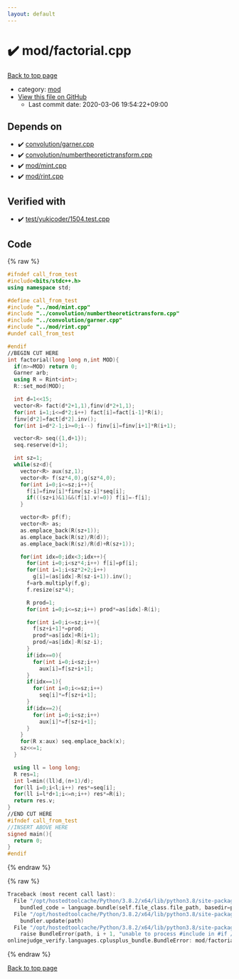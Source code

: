 ```yaml
---
layout: default
---
```


<!-- mathjax config similar to math.stackexchange -->
<script type="text/javascript" async
  src="https://cdnjs.cloudflare.com/ajax/libs/mathjax/2.7.5/MathJax.js?config=TeX-MML-AM_CHTML">
</script>
<script type="text/x-mathjax-config">
  MathJax.Hub.Config({
    TeX: { equationNumbers: { autoNumber: "AMS" }},
    tex2jax: {
      inlineMath: [ ['$','$'] ],
      processEscapes: true
    },
    "HTML-CSS": { matchFontHeight: false },
    displayAlign: "left",
    displayIndent: "2em"
  });
</script>

<script type="text/javascript" src="https://cdnjs.cloudflare.com/ajax/libs/jquery/3.4.1/jquery.min.js"></script>
<script src="https://cdn.jsdelivr.net/npm/jquery-balloon-js@1.1.2/jquery.balloon.min.js" integrity="sha256-ZEYs9VrgAeNuPvs15E39OsyOJaIkXEEt10fzxJ20+2I=" crossorigin="anonymous"></script>
<script type="text/javascript" src="../../assets/js/copy-button.js"></script>
<link rel="stylesheet" href="../../assets/css/copy-button.css" />


# :heavy_check_mark: mod/factorial.cpp

<a href="../../index.html">Back to top page</a>

* category: <a href="../../index.html#ad148a3ca8bd0ef3b48c52454c493ec5">mod</a>
* <a href="{{ site.github.repository_url }}/blob/master/mod/factorial.cpp">View this file on GitHub</a>
    - Last commit date: 2020-03-06 19:54:22+09:00




## Depends on

* :heavy_check_mark: <a href="../convolution/garner.cpp.html">convolution/garner.cpp</a>
* :heavy_check_mark: <a href="../convolution/numbertheoretictransform.cpp.html">convolution/numbertheoretictransform.cpp</a>
* :heavy_check_mark: <a href="mint.cpp.html">mod/mint.cpp</a>
* :heavy_check_mark: <a href="rint.cpp.html">mod/rint.cpp</a>


## Verified with

* :heavy_check_mark: <a href="../../verify/test/yukicoder/1504.test.cpp.html">test/yukicoder/1504.test.cpp</a>


## Code

<a id="unbundled"></a>
{% raw %}
```cpp
#ifndef call_from_test
#include<bits/stdc++.h>
using namespace std;

#define call_from_test
#include "../mod/mint.cpp"
#include "../convolution/numbertheoretictransform.cpp"
#include "../convolution/garner.cpp"
#include "../mod/rint.cpp"
#undef call_from_test

#endif
//BEGIN CUT HERE
int factorial(long long n,int MOD){
  if(n>=MOD) return 0;
  Garner arb;
  using R = Rint<int>;
  R::set_mod(MOD);

  int d=1<<15;
  vector<R> fact(d*2+1,1),finv(d*2+1,1);
  for(int i=1;i<=d*2;i++) fact[i]=fact[i-1]*R(i);
  finv[d*2]=fact[d*2].inv();
  for(int i=d*2-1;i>=0;i--) finv[i]=finv[i+1]*R(i+1);

  vector<R> seq({1,d+1});
  seq.reserve(d+1);

  int sz=1;
  while(sz<d){
    vector<R> aux(sz,1);
    vector<R> f(sz*4,0),g(sz*4,0);
    for(int i=0;i<=sz;i++){
      f[i]=finv[i]*finv[sz-i]*seq[i];
      if(((sz+i)&1)&&(f[i].v!=0)) f[i]=-f[i];
    }

    vector<R> pf(f);
    vector<R> as;
    as.emplace_back(R(sz+1));
    as.emplace_back(R(sz)/R(d));
    as.emplace_back(R(sz)/R(d)+R(sz+1));

    for(int idx=0;idx<3;idx++){
      for(int i=0;i<sz*4;i++) f[i]=pf[i];
      for(int i=1;i<sz*2+2;i++)
        g[i]=(as[idx]-R(sz-i+1)).inv();
      f=arb.multiply(f,g);
      f.resize(sz*4);

      R prod=1;
      for(int i=0;i<=sz;i++) prod*=as[idx]-R(i);

      for(int i=0;i<=sz;i++){
        f[sz+i+1]*=prod;
        prod*=as[idx]+R(i+1);
        prod/=as[idx]-R(sz-i);
      }
      if(idx==0){
        for(int i=0;i<sz;i++)
          aux[i]=f[sz+i+1];
      }
      if(idx==1){
        for(int i=0;i<=sz;i++)
          seq[i]*=f[sz+i+1];
      }
      if(idx==2){
        for(int i=0;i<sz;i++)
          aux[i]*=f[sz+i+1];
      }
    }
    for(R x:aux) seq.emplace_back(x);
    sz<<=1;
  }

  using ll = long long;
  R res=1;
  int l=min((ll)d,(n+1)/d);
  for(ll i=0;i<l;i++) res*=seq[i];
  for(ll i=l*d+1;i<=n;i++) res*=R(i);
  return res.v;
}
//END CUT HERE
#ifndef call_from_test
//INSERT ABOVE HERE
signed main(){
  return 0;
}
#endif

```
{% endraw %}

<a id="bundled"></a>
{% raw %}
```cpp
Traceback (most recent call last):
  File "/opt/hostedtoolcache/Python/3.8.2/x64/lib/python3.8/site-packages/onlinejudge_verify/docs.py", line 340, in write_contents
    bundled_code = language.bundle(self.file_class.file_path, basedir=pathlib.Path.cwd())
  File "/opt/hostedtoolcache/Python/3.8.2/x64/lib/python3.8/site-packages/onlinejudge_verify/languages/cplusplus.py", line 68, in bundle
    bundler.update(path)
  File "/opt/hostedtoolcache/Python/3.8.2/x64/lib/python3.8/site-packages/onlinejudge_verify/languages/cplusplus_bundle.py", line 281, in update
    raise BundleError(path, i + 1, "unable to process #include in #if / #ifdef / #ifndef other than include guards")
onlinejudge_verify.languages.cplusplus_bundle.BundleError: mod/factorial.cpp: line 6: unable to process #include in #if / #ifdef / #ifndef other than include guards

```
{% endraw %}

<a href="../../index.html">Back to top page</a>

